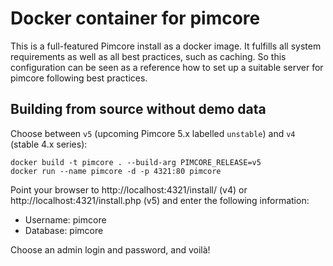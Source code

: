 # Docker container for pimcore

This is a full-featured Pimcore install as a docker image.  It fulfills all
system requirements as well as all best practices, such as caching.  So this
configuration can be seen as a reference how to set up a suitable server for
pimcore following best practices. 

## Building from source without demo data

Choose between `v5` (upcoming Pimcore 5.x labelled `unstable`) and `v4` (stable 4.x series):

```
docker build -t pimcore . --build-arg PIMCORE_RELEASE=v5
docker run --name pimcore -d -p 4321:80 pimcore
```

Point your browser to http://localhost:4321/install/ (v4) or
http://localhost:4321/install.php (v5) and enter the following information:

- Username: pimcore
- Database: pimcore

Choose an admin login and password, and voilà!

